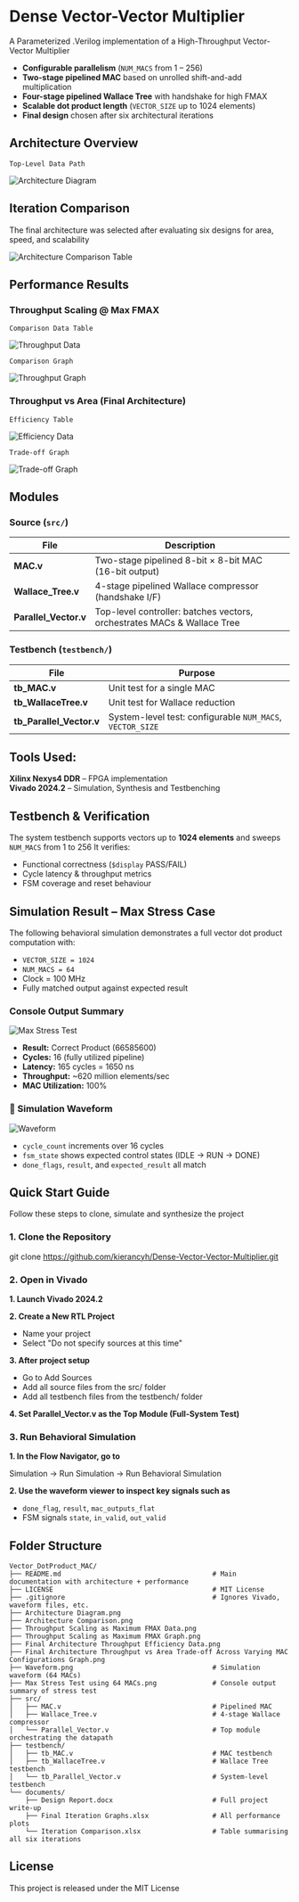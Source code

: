 # Dense Vector-Vector Multiplier
A Parameterized .Verilog implementation of a High-Throughput Vector-Vector Multiplier
- **Configurable parallelism** (`NUM_MACS` from 1 – 256)  
- **Two-stage pipelined MAC** based on unrolled shift-and-add multiplication  
- **Four-stage pipelined Wallace Tree** with handshake for high FMAX  
- **Scalable dot product length** (`VECTOR_SIZE` up to 1024 elements)  
- **Final design** chosen after six architectural iterations 

## Architecture Overview
`Top-Level Data Path`

![Architecture Diagram](Architecture%20Diagram.png)

## Iteration Comparison

The final architecture was selected after evaluating six designs for area, speed, and scalability

![Architecture Comparison Table](Architecture%20Comparison.png)  

## Performance Results

### Throughput Scaling @ Max FMAX

`Comparison Data Table`

![Throughput Data](Throughput%20Scaling%20as%20Maximum%20FMAX%20Data.png)

`Comparison Graph`

![Throughput Graph](Throughput%20Scaling%20as%20Maximum%20FMAX%20Graph.png)

### Throughput vs Area (Final Architecture)

`Efficiency Table`

![Efficiency Data](Final%20Architecture%20Throughput%20Efficiency%20Data.png)

`Trade-off Graph`

![Trade-off Graph](Final%20Architecture%20Throughput%20vs%20Area%20Trade-off%20Across%20Varying%20MAC%20Configurations%20Graph.png)

## Modules

### Source (`src/`)
| File | Description |
|------|-------------|
| **MAC.v** | Two-stage pipelined 8-bit × 8-bit MAC (16-bit output) |
| **Wallace_Tree.v** | 4-stage pipelined Wallace compressor (handshake I/F) |
| **Parallel_Vector.v** | Top-level controller: batches vectors, orchestrates MACs & Wallace Tree |

### Testbench (`testbench/`)
| File | Purpose |
|------|---------|
| **tb_MAC.v** | Unit test for a single MAC |
| **tb_WallaceTree.v** | Unit test for Wallace reduction |
| **tb_Parallel_Vector.v** | System-level test: configurable `NUM_MACS`, `VECTOR_SIZE` |

## Tools Used:
**Xilinx Nexys4 DDR** – FPGA implementation                                                                                           
**Vivado 2024.2** – Simulation, Synthesis and Testbenching   

## Testbench & Verification
The system testbench supports vectors up to **1024 elements** and sweeps `NUM_MACS` from 1 to 256 
It verifies:
* Functional correctness (`$display` PASS/FAIL)  
* Cycle latency & throughput metrics  
* FSM coverage and reset behaviour  

## Simulation Result – Max Stress Case

The following behavioral simulation demonstrates a full vector dot product computation with:

- `VECTOR_SIZE = 1024`  
- `NUM_MACS = 64`  
- Clock = 100 MHz  
- Fully matched output against expected result

### Console Output Summary

![Max Stress Test](Max%20Stress%20Test%20using%2064%20MACs.png)

- **Result:** Correct Product (66585600)
- **Cycles:** 16 (fully utilized pipeline)
- **Latency:** 165 cycles = 1650 ns
- **Throughput:** ~620 million elements/sec
- **MAC Utilization:** 100%

### 📸 Simulation Waveform

![Waveform](Waveform.png)

- `cycle_count` increments over 16 cycles
- `fsm_state` shows expected control states (IDLE → RUN → DONE)
- `done_flags`, `result`, and `expected_result` all match

## Quick Start Guide
Follow these steps to clone, simulate and synthesize the project

### 1. Clone the Repository
git clone https://github.com/kierancyh/Dense-Vector-Vector-Multiplier.git

### 2. Open in Vivado
**1. Launch Vivado 2024.2**    

**2. Create a New RTL Project**                                                       
- Name your project
- Select "Do not specify sources at this time"
                                 
**3. After project setup**                                                        
- Go to Add Sources
- Add all source files from the src/ folder
- Add all testbench files from the testbench/ folder
                                 
**4. Set Parallel_Vector.v as the Top Module (Full-System Test)**

### 3. Run Behavioral Simulation
**1. In the Flow Navigator, go to** 

Simulation → Run Simulation → Run Behavioral Simulation    

**2. Use the waveform viewer to inspect key signals such as**                        
- `done_flag`, `result`, `mac_outputs_flat` 
- FSM signals `state`, `in_valid`, `out_valid`

## Folder Structure
```plaintext
Vector_DotProduct_MAC/
├── README.md                                      # Main documentation with architecture + performance
├── LICENSE                                        # MIT License
├── .gitignore                                     # Ignores Vivado, waveform files, etc.
├── Architecture Diagram.png
├── Architecture Comparison.png
├── Throughput Scaling as Maximum FMAX Data.png
├── Throughput Scaling as Maximum FMAX Graph.png
├── Final Architecture Throughput Efficiency Data.png
├── Final Architecture Throughput vs Area Trade-off Across Varying MAC Configurations Graph.png
├── Waveform.png                                   # Simulation waveform (64 MACs)
├── Max Stress Test using 64 MACs.png              # Console output summary of stress test
├── src/
│   ├── MAC.v                                      # Pipelined MAC
│   ├── Wallace_Tree.v                             # 4-stage Wallace compressor
│   └── Parallel_Vector.v                          # Top module orchestrating the datapath
├── testbench/
│   ├── tb_MAC.v                                   # MAC testbench
│   ├── tb_WallaceTree.v                           # Wallace Tree testbench
│   └── tb_Parallel_Vector.v                       # System-level testbench
└── documents/
    ├── Design Report.docx                         # Full project write-up
    ├── Final Iteration Graphs.xlsx                # All performance plots
    └── Iteration Comparison.xlsx                  # Table summarising all six iterations
```

## License
This project is released under the MIT License
